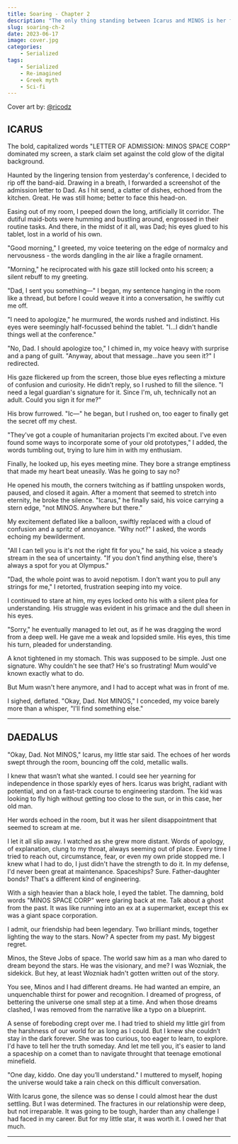 ```yaml
---
title: Soaring - Chapter 2
description: "The only thing standing between Icarus and MINOS is her father's signature. Is it going to be as easy as simply asking for it?"
slug: soaring-ch-2
date: 2023-06-17
image: cover.jpg
categories:
    - Serialized
tags:
    - Serialized
    - Re-imagined
    - Greek myth
    - Sci-fi
---
```


Cover art by: [@ricodz](https://www.deviantart.com/ricodz/art/A-World-Away-761011373)

## ICARUS

The bold, capitalized words "LETTER OF ADMISSION: MINOS SPACE CORP" dominated my screen, a stark claim set against the cold glow of the digital background.

Haunted by the lingering tension from yesterday's conference, I decided to rip off the band-aid. Drawing in a breath, I forwarded a screenshot of the admission letter to Dad. As I hit send, a clatter of dishes, echoed from the kitchen. Great. He was still home; better to face this head-on.

Easing out of my room, I peeped down the long, artificially lit corridor. The dutiful maid-bots were humming and bustling around, engrossed in their routine tasks. And there, in the midst of it all, was Dad; his eyes glued to his tablet, lost in a world of his own.

"Good morning," I greeted, my voice teetering on the edge of normalcy and nervousness - the words dangling in the air like a fragile ornament.

"Morning," he reciprocated with his gaze still locked onto his screen; a silent rebuff to my greeting.

"Dad, I sent you something—" I began, my sentence hanging in the room like a thread, but before I could weave it into a conversation, he swiftly cut me off.

"I need to apologize," he murmured, the words rushed and indistinct. His eyes were seemingly half-focussed behind the tablet. "I...I didn't handle things well at the conference."

"No, Dad. I should apologize too," I chimed in, my voice heavy with surprise and a pang of guilt. "Anyway, about that message...have you seen it?" I redirected.

His gaze flickered up from the screen, those blue eyes reflecting a mixture of confusion and curiosity. He didn’t reply, so I rushed to fill the silence. "I need a legal guardian's signature for it. Since I'm, uh, technically not an adult. Could you sign it for me?"

His brow furrowed. "Ic—" he began, but I rushed on, too eager to finally get the secret off my chest.

"They've got a couple of humanitarian projects I'm excited about. I've even found some ways to incorporate some of your old prototypes," I added, the words tumbling out, trying to lure him in with my enthusiam.

Finally, he looked up, his eyes meeting mine. They bore a strange emptiness that made my heart beat uneasily. Was he going to say no?

He opened his mouth, the corners twitching as if battling unspoken words, paused, and closed it again. After a moment that seemed to stretch into eternity, he broke the silence. "Icarus," he finally said, his voice carrying a stern edge, "not MINOS. Anywhere but there."

My excitement deflated like a balloon, swiftly replaced with a cloud of confusion and a spritz of annoyance. "Why not?" I asked, the words echoing my bewilderment.

"All I can tell you is it's not the right fit for you," he said, his voice a steady stream in the sea of uncertainty. "If you don't find anything else, there's always a spot for you at Olympus."

"Dad, the whole point was to avoid nepotism. I don't want you to pull any strings for me," I retorted, frustration seeping into my voice.

I continued to stare at him, my eyes locked onto his with a silent plea for understanding. His struggle was evident in his grimace and the dull sheen in his eyes.

"Sorry," he eventually managed to let out, as if he was dragging the word from a deep well. He gave me a weak and lopsided smile. His eyes, this time his turn, pleaded for understanding.

A knot tightened in my stomach. This was supposed to be simple. Just one signature. Why couldn't he see that? He's so frustrating! Mum would've known exactly what to do.

But Mum wasn't here anymore, and I had to accept what was in front of me.

I sighed, deflated. "Okay, Dad. Not MINOS," I conceded, my voice barely more than a whisper, "I'll find something else."

---

## DAEDALUS

"Okay, Dad. Not MINOS," Icarus, my little star said. The echoes of her words swept through the room, bouncing off the cold, metallic walls.

I knew that wasn’t what she wanted. I could see her yearning for independence in those sparkly eyes of hers. Icarus was bright, radiant with potential, and on a fast-track course to engineering stardom. The kid was looking to fly high without getting too close to the sun, or in this case, her old man.

Her words echoed in the room, but it was her silent disappointment that seemed to scream at me. 

I let it all slip away. I watched as she grew more distant. Words of apology, of explanation, clung to my throat, always seeming out of place. Every time I tried to reach out, circumstance, fear, or even my own pride stopped me. I knew what I had to do, I just didn't have the strength to do it. In my defense, I'd never been great at maintenance. Spaceships? Sure. Father-daughter bonds? That's a different kind of engineering.

With a sigh heavier than a black hole, I eyed the tablet. The damning, bold words "MINOS SPACE CORP" were glaring back at me. Talk about a ghost from the past. It was like running into an ex at a supermarket, except this ex was a giant space corporation.

I admit, our friendship had been legendary. Two brilliant minds, together lighting the way to the stars. Now? A specter from my past. My biggest regret.

Minos, the Steve Jobs of space. The world saw him as a man who dared to dream beyond the stars. He was the visionary, and me? I was Wozniak, the sidekick. But hey, at least Wozniak hadn't gotten written out of the story.

You see, Minos and I had different dreams. He had wanted an empire, an unquenchable thirst for power and recognition. I dreamed of progress, of bettering the universe one small step at a time. And when those dreams clashed, I was removed from the narrative like a typo on a blueprint.

A sense of foreboding crept over me. I had tried to shield my little girl from the harshness of our world for as long as I could. But I knew she couldn’t stay in the dark forever. She was too curious, too eager to learn, to explore. I'd have to tell her the truth someday. And let me tell you, it's easier to land a spaceship on a comet than to navigate throught that teenage emotional minefield.

"One day, kiddo. One day you’ll understand." I muttered to myself, hoping the universe would take a rain check on this difficult conversation. 

With Icarus gone, the silence was so dense I could almost hear the dust settling. But I was determined. The fractures in our relationship were deep, but not irreparable. It was going to be tough, harder than any challenge I had faced in my career. But for my little star, it was worth it. I owed her that much.

---
